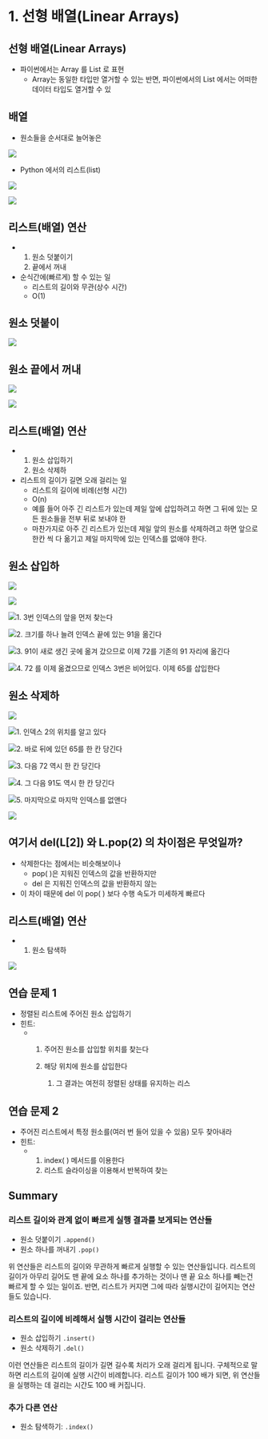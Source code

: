# 1. 선형 배열\(Linear Arrays\)

## 선형 배열\(Linear Arrays\)

* 파이썬에서는 Array 를 List 로 표현
  * Array는 동일한 타입만 열거할 수 있는 반면, 파이썬에서의 List 에서는 어떠한 데이터 타입도 열거할 수 있

## 배열

* 원소들을 순서대로 늘어놓은 

![](../.gitbook/assets/2019-12-29-4.19.37.png)

* Python 에서의 리스트\(list\)

![](../.gitbook/assets/2019-12-29-4.21.01.png)

![](../.gitbook/assets/2019-12-29-4.23.22.png)

## 리스트\(배열\) 연산

* 1. 원소 덧붙이기
  2. 끝에서 꺼내
* 순식간에\(빠르게\) 할 수 있는 일
  * 리스트의 길이와 무관\(상수 시간\)
  * O\(1\)



## 원소 덧붙이

![](../.gitbook/assets/2019-12-29-4.25.21.png)

## 원소 끝에서 꺼내

![](../.gitbook/assets/2019-12-29-4.26.16.png)

![](../.gitbook/assets/2019-12-29-4.26.34.png)

## 리스트\(배열\) 연산

* 1. 원소 삽입하기
  2. 원소 삭제하
* 리스트의 길이가 길면 오래 걸리는 일
  * 리스트의 길이에 비례\(선형 시간\)
  * O\(n\)
  * 예를 들어 아주 긴 리스트가 있는데 제일 앞에 삽입하려고 하면 그 뒤에 있는 모든 원소들을 전부 뒤로 보내야 한
  *  마찬가지로 아주 긴 리스트가 있는데 제일 앞의 원소를 삭제하려고 하면 앞으로 한칸 씩 다 옮기고 제일 마지막에 있는 인덱스를 없애야 한다.



## 원소 삽입하

![](../.gitbook/assets/2019-12-29-4.29.12.png)

![](../.gitbook/assets/2019-12-29-4.29.43.png)

![1. 3&#xBC88; &#xC778;&#xB371;&#xC2A4;&#xC758; &#xC55E;&#xC744; &#xBA3C;&#xC800; &#xCC3E;&#xB294;&#xB2E4;](../.gitbook/assets/2019-12-29-4.30.08.png)

![2. &#xD06C;&#xAE30;&#xB97C; &#xD558;&#xB098; &#xB298;&#xB824; &#xC778;&#xB371;&#xC2A4; &#xB05D;&#xC5D0; &#xC788;&#xB294; 91&#xC744; &#xC62E;&#xAE34;&#xB2E4;](../.gitbook/assets/2019-12-29-4.32.01.png)

![3. 91&#xC774; &#xC0C8;&#xB85C; &#xC0DD;&#xAE34; &#xACF3;&#xC5D0; &#xC62E;&#xACA8; &#xAC14;&#xC73C;&#xBBC0;&#xB85C; &#xC774;&#xC81C; 72&#xB97C; &#xAE30;&#xC874;&#xC758; 91 &#xC790;&#xB9AC;&#xC5D0; &#xC62E;&#xAE34;&#xB2E4;](../.gitbook/assets/2019-12-29-4.32.51.png)

![4. 72 &#xB97C; &#xC774;&#xC81C; &#xC62E;&#xACBC;&#xC73C;&#xBBC0;&#xB85C; &#xC778;&#xB371;&#xC2A4; 3&#xBC88;&#xC740; &#xBE44;&#xC5B4;&#xC788;&#xB2E4;. &#xC774;&#xC81C; 65&#xB97C; &#xC0BD;&#xC785;&#xD55C;&#xB2E4;](../.gitbook/assets/2019-12-29-4.33.45.png)

## 원소 삭제하

![](../.gitbook/assets/2019-12-29-4.35.39.png)

![1. &#xC778;&#xB371;&#xC2A4; 2&#xC758; &#xC704;&#xCE58;&#xB97C; &#xC54C;&#xACE0; &#xC788;&#xB2E4;](../.gitbook/assets/2019-12-29-4.36.01.png)

![2. &#xBC14;&#xB85C; &#xB4A4;&#xC5D0; &#xC788;&#xB358; 65&#xB97C; &#xD55C; &#xCE78; &#xB2F9;&#xAE34;&#xB2E4;](../.gitbook/assets/2019-12-29-4.36.21.png)

![3. &#xB2E4;&#xC74C; 72 &#xC5ED;&#xC2DC; &#xD55C; &#xCE78; &#xB2F9;&#xAE34;&#xB2E4;](../.gitbook/assets/2019-12-29-4.36.44.png)

![4. &#xADF8; &#xB2E4;&#xC74C; 91&#xB3C4; &#xC5ED;&#xC2DC; &#xD55C; &#xCE78; &#xB2F9;&#xAE34;&#xB2E4;](../.gitbook/assets/2019-12-29-4.37.14.png)

![5. &#xB9C8;&#xC9C0;&#xB9C9;&#xC73C;&#xB85C; &#xB9C8;&#xC9C0;&#xB9C9; &#xC778;&#xB371;&#xC2A4;&#xB97C; &#xC5C6;&#xC564;&#xB2E4;](../.gitbook/assets/2019-12-29-4.37.33.png)

![](../.gitbook/assets/2019-12-29-4.39.24.png)

## 여기서 del\(L\[2\]\) 와 L.pop\(2\) 의 차이점은 무엇일까?

* 삭제한다는 점에서는 비슷해보이나
  * pop\( \)은 지워진 인덱스의 값을 반환하지만
  * del 은 지워진 인덱스의 값을 반환하지 않는
* 이 차이 때문에 del 이 pop\( \) 보다 수행 속도가 미세하게 빠르다 

## 리스트\(배열\) 연산

* 1. 원소 탐색하

![](../.gitbook/assets/2019-12-29-4.46.27.png)

## 연습 문제 1

* 정렬된 리스트에 주어진 원소 삽입하기
* 힌트:
  * 1. 주어진 원소를 삽입할 위치를 찾는다
    2. 해당 위치에 원소를 삽입한다

       1. 그 결과는 여전히 정렬된 상태를 유지하는 리스

## 연습 문제 2

* 주어진 리스트에서 특정 원소를\(여러 번 들어 있을 수 있음\) 모두 찾아내라
* 힌트:
  * 1. index\( \) 메서드를 이용한다
    2. 리스트 슬라이싱을 이용해서 반복하여 찾는

## Summary

### 리스트 길이와 관계 없이 빠르게 실행 결과를 보게되는 연산들

* 원소 덧붙이기 `.append()`
* 원소 하나를 꺼내기 `.pop()`

위 연산들은 리스트의 길이와 무관하게 빠르게 실행할 수 있는 연산들입니다. 리스트의 길이가 아무리 길어도 맨 끝에 요소 하나를 추가하는 것이나 맨 끝 요소 하나를 빼는건 빠르게 할 수 있는 일이죠. 반면, 리스트가 커지면 그에 따라 실행시간이 길어지는 연산들도 있습니다.

### 리스트의 길이에 비례해서 실행 시간이 걸리는 연산들

* 원소 삽입하기 `.insert()`
* 원소 삭제하기 `.del()`

이런 연산들은 리스트의 길이가 길면 길수록 처리가 오래 걸리게 됩니다. 구체적으로 말하면 리스트의 길이예 실행 시간이 비례합니다. 리스트 길이가 100 배가 되면, 위 연산들을 실행하는 데 걸리는 시간도 100 배 커집니다.

### 추가 다른 연산

* 원소 탐색하기: `.index()`

